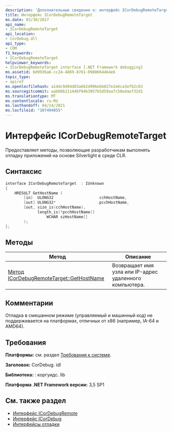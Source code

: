 ```yaml
---
description: 'Дополнительные сведения о: интерфейс ICorDebugRemoteTarget'
title: Интерфейс ICorDebugRemoteTarget
ms.date: 03/30/2017
api_name:
- ICorDebugRemoteTarget
api_location:
- CorDebug.dll
api_type:
- COM
f1_keywords:
- ICorDebugRemoteTarget
helpviewer_keywords:
- ICorDebugRemoteTarget interface [.NET Framework debugging]
ms.assetid: bd9936a6-cc24-4869-8761-0988664464e6
topic_type:
- apiref
ms.openlocfilehash: a14dc9d94d83a662d996ebb027e2e6ca3ef62c03
ms.sourcegitcommit: aab60b21144bf04b3057b5d59aa7c58edaef32d1
ms.translationtype: MT
ms.contentlocale: ru-RU
ms.lasthandoff: 04/14/2021
ms.locfileid: "107494055"
---
```

# <a name="icordebugremotetarget-interface"></a>Интерфейс ICorDebugRemoteTarget

Предоставляет методы, позволяющие разработчикам выполнять отладку приложений на основе Silverlight в среде CLR.  
  
## <a name="syntax"></a>Синтаксис  
  
```cpp  
interface ICorDebugRemoteTarget  : IUnknown  
{  
    HRESULT GetHostName (  
        [in]  ULONG32                    cchHostName,  
        [out] ULONG32*                   pcchHostName,  
        [out, size_is(cchHostName),  
              length_is(*pcchHostName)]  
                  WCHAR szHostName[]  
        );  
};  
```  
  
## <a name="methods"></a>Методы  
  
|Метод|Описание|  
|------------|-----------------|  
|[Метод ICorDebugRemoteTarget::GetHostName](icordebugremotetarget-gethostname-method.md)|Возвращает имя узла или IP-адрес удаленного компьютера.|  
  
## <a name="remarks"></a>Комментарии  

 Отладка в смешанном режиме (управляемый и машинный код) не поддерживается на платформах, отличных от x86 (например, IA-64 и AMD64).  
  
## <a name="requirements"></a>Требования  

 **Платформы:** см. раздел [Требования к системе](../../get-started/system-requirements.md).  
  
 **Заголовок:** CorDebug. idl  
  
 **Библиотека:** : коргуидс. lib  
  
 **Платформа .NET Framework версии:** 3,5 SP1  
  
## <a name="see-also"></a>См. также раздел

- [Интерфейс ICorDebugRemote](icordebugremote-interface.md)
- [Интерфейс ICorDebug](icordebug-interface.md)
- [Интерфейсы отладки](debugging-interfaces.md)
